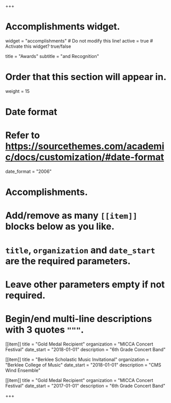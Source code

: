 +++
# Accomplishments widget.
widget = "accomplishments"  # Do not modify this line!
active = true  # Activate this widget? true/false

title = "Awards"
subtitle = "and Recognition"

# Order that this section will appear in.
weight = 15

# Date format
#   Refer to https://sourcethemes.com/academic/docs/customization/#date-format
date_format = "2006"

# Accomplishments.
#   Add/remove as many `[[item]]` blocks below as you like.
#   `title`, `organization` and `date_start` are the required parameters.
#   Leave other parameters empty if not required.
#   Begin/end multi-line descriptions with 3 quotes `"""`.

[[item]]
  title = "Gold Medal Recipient"
  organization = "MICCA Concert Festival"
  date_start = "2018-01-01"
  description = "6th Grade Concert Band"

[[item]]
  title = "Berklee Scholastic Music Invitational"
  organization = "Berklee College of Music"
  date_start = "2018-01-01"
  description = "CMS Wind Ensemble"

[[item]]
title = "Gold Medal Recipient"
organization = "MICCA Concert Festival"
date_start = "2017-01-01"
description = "6th Grade Concert Band"

+++
